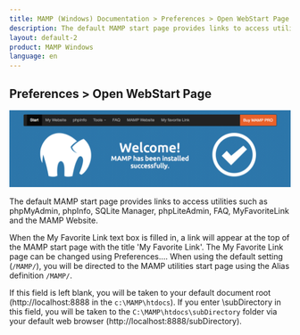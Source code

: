 ```yaml
---
title: MAMP (Windows) Documentation > Preferences > Open WebStart Page
description: The default MAMP start page provides links to access utilities such as phpMyAdmin, phpInfo, SQLite Manager, phpLiteAdmin, FAQ, MyFavoriteLink and the MAMP Website.
layout: default-2
product: MAMP Windows
language: en
---
```


## Preferences > Open WebStart Page

![MAMP](/en/MAMP-Mac/Preferences/Open-WebStart-Page/WebStart.png)

The default MAMP start page provides links to access utilities such as phpMyAdmin, phpInfo, SQLite Manager, phpLiteAdmin, FAQ, MyFavoriteLink and the MAMP Website.

When the My Favorite Link text box is filled in, a link will appear at the top of the MAMP start page with the title 'My Favorite Link'. The My Favorite Link page can be changed using Preferences…. When using the default setting (`/MAMP/`), you will be directed to the MAMP utilities start page using the Alias definition `/MAMP/`.

If this field is left blank, you will be taken to your default document root (http://localhost:8888 in the `c:\MAMP\htdocs`). If you enter \subDirectory in this field, you will be taken to the `C:\MAMP\htdocs\subDirectory` folder via your default web browser (http://localhost:8888/subDirectory).
